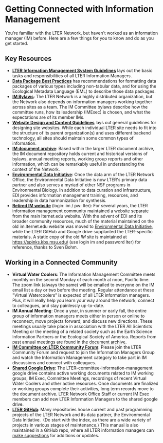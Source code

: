 # Getting Connected with Information Management

You're familiar with the LTER Network, but haven't worked as an information manager (IM) before. Here are a few things for you to know and do as you get started.

## Key Resources ##

* [**LTER Information Management System Guidelines**](https://lternet.edu/wp-content/uploads/2018/01/LTER_IMS_Guidelines_V2_1_20180103.pdf) lays out the basic tasks and responsibilities of all LTER Information Managers.
* [**Data Package Best Practices**](https://ediorg.github.io/data-package-best-practices/) has recommendations for formatting data packages of various types including non-tabular data, and for using the Ecological Metadata Language (EML) to describe those data packages.
* [**IM Bylaws**](https://lternet.edu/wp-content/uploads/2021/07/2021-06-11-LTER_IMC_Bylaws_v4_final.pdf): The LTER Network is a highly distributed organization, but the Network also depends on information managers working together across sites as a team. The IM Committee bylaws describe how the committee runs, how its leadership (IMExec) is chosen, and what the expectations are of its member IMs.
* [**Website Design and Content Guidelines**](https://lternet.edu/wp-content/uploads/2018/05/Guidelines-for-LTER-Web-Site-Design-and-Content-revised-2018-05-17.pdf) lays out general guidelines for designing site websites. While each individual LTER site needs to fit into the structure of its parent organization(s) and uses different backend technology, all sites should maintain some common types of information. 
* [**IM document archive**](https://lternet.edu/lter-document-archive/?wpv-document-types%5B%5D=information-management&wpv_aux_current_post_id=87668&wpv_aux_parent_post_id=87668&wpv_sort_orderby=post_date&wpv_sort_order=desc&wpv_view_count=87950): Based within the larger LTER document archive, the IM document repository holds current and historical versions of bylaws, annual meeting reports, working group reports and other information, which can be remarkably useful in understanding the context of the Network. 
* [**Environmental Data Initiative**](https://edirepository.org/): Once the data arm of the LTER Network Office, the Environmental Data Initiative is now LTER's primary data partner and also serves a myriad of other NSF programs in Environmental Biology. In addition to data curation and infrastructure, EDI provides information management training, resources, and leadership in data harmonization for synthesis.
* [**Retired IM website**](https://spinks.kbs.msu.edu/) (login: im / pw: lter): For several years, the LTER information management community maintained a website separate from the main lternet.edu website. With the advent of EDI and its broader community resources, much of the material maintained on the old im.lternet.edu website was moved to [Environmental Data Initiative](https://environmentaldatainitiative.org/), while the LTER GitHub and Google drive supplanted the LTER-specific materials. A static copy of the old *IM* site is maintained at https://spinks.kbs.msu.edu/ (use login im and password lter) for reference, thanks to Sven Bohm. 

## Working in a Connected Community ##

* **Virtual Water Coolers**: The Information Management Committee meets monthly on the second Monday of each month at noon, Pacific time. The zoom link (always the same) will be emailed to everyone on the IM email list a day or two before the meeting. Regular attendance at these "Virtual Watercoolers" is expected of all LTER information managers. Plus, it will really help you learn your way around the network, connect to colleagues, and stay painlessly up-to-date.
* **IM Annual Meeting**: Once a year, in summer or early fall, the entire group of information managers meets either in person or online to reconnect, move projects forward, and discuss new directions. These meetings usually take place in association with the LTER All Scientists Meeting or the meeting of a related society such as the Earth Science Information Partners or the Ecological Society of America. Reports from past annual meetings are found in the [document archive](https://lternet.edu/?taxonomy=document-types&term=information-management).
* [**IM Committee on LTER Community Forum**](https://lternet.discourse.group/g/information-mgrs?asc=true): Please join the LTER Community Forum and request to join the Information Managers Group and watch the Information Management category to take part in IM discussions and connect with colleagues. 
* [**Shared Google Drive**](https://drive.google.com/drive/u/0/folders/0AABt1FqIzosUUk9PVA): The LTER-committee-information-management google drive contains active working documents related to IM working groups, IM Exec, Committee Meetings, recordings of recent Virtual Water Coolers and other active resources. Once documents are finalized or working groups complete their activities, long term records move to the document archive. LTER Network Office Staff or current IM Exec members can add new LTER Information Managers to the shared google drive.  
*  [**LTER GitHub**](https://github.com/lter): Many repositories house current and past programming projects of the LTER Network and its data partner, the Environmental Data Initiative.  (Do start with the index, as there are a wide variety of projects in various stages of maintenance.) This manual is also maintained in a GitHub repo, where all LTER information managers can [make suggestions](https://lter.github.io/im-manual/edits) for additions or updates.
